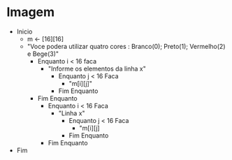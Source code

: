 # Imagem

- Inicio
  - m <- [16][16]
  - "Voce podera utilizar quatro cores : Branco(0); Preto(1); Vermelho(2) e Bege(3)"
     - Enquanto i < 16 faca
       - "Informe os elementos da linha x"
         - Enquanto j < 16 Faca
            - "m[i][j]"
          - Fim Enquanto
      - Fim Enquanto
           - Enquanto i < 16 Faca
              - "Linha x"
                - Enquanto j < 16 Faca
                   -  "m[i][j]
                - Fim Enquanto
          - Fim Enquanto
- Fim
